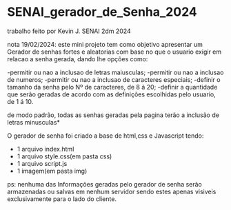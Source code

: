# SENAI_gerador_de_Senha_2024
trabalho feito por Kevin J. SENAI 2dm 2024

nota  19/02/2024:
este mini projeto tem como objetivo apresentar um Gerador de senhas fortes e aleatorias
com base no que o usuario exigir em relacao a senha gerada, dando lhe opções como:

-permitir ou nao a inclusao de letras maiusculas;
-permitir ou nao a inclusao de numeros;
-permitir ou nao a inclusao de caracteres especiais;
-definir o tamanho da senha pelo Nº de caracteres, de 8 á 20;
-definir a quantidade que serão geradas de acordo com as definições escolhidas pelo usuario, de 1 á 10.

de modo padrão, todas as senhas geradas pela pagina terão a inclusão de letras minusculas*

O gerador de senha foi criado a base de html,css e Javascript tendo:
- 1 arquivo index.html
- 1 arquivo style.css(em pasta css)
- 1 arquivo script.js
- 1 imagem(em pasta img)

 ps: nenhuma das Informações geradas pelo gerador de senha serão armazenadas ou salvas em nenhum servidor
 sendo estes apenas visiveis exclusivamente para o lado do cliente.

